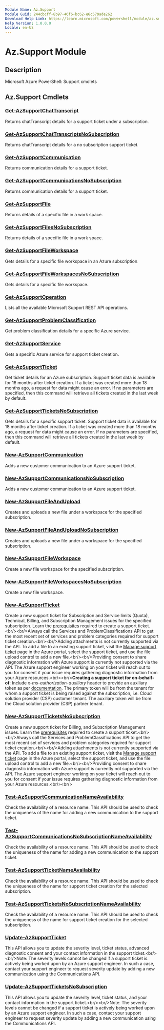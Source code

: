 ```yaml
---
Module Name: Az.Support
Module Guid: 244cbcff-8b97-46f6-bc62-e6c579ade262
Download Help Link: https://learn.microsoft.com/powershell/module/az.support
Help Version: 1.0.0.0
Locale: en-US
---
```


# Az.Support Module
## Description
Microsoft Azure PowerShell: Support cmdlets

## Az.Support Cmdlets
### [Get-AzSupportChatTranscript](Get-AzSupportChatTranscript.md)
Returns chatTranscript details for a support ticket under a subscription.

### [Get-AzSupportChatTranscriptsNoSubscription](Get-AzSupportChatTranscriptsNoSubscription.md)
Returns chatTranscript details for a no subscription support ticket.

### [Get-AzSupportCommunication](Get-AzSupportCommunication.md)
Returns communication details for a support ticket.

### [Get-AzSupportCommunicationsNoSubscription](Get-AzSupportCommunicationsNoSubscription.md)
Returns communication details for a support ticket.

### [Get-AzSupportFile](Get-AzSupportFile.md)
Returns details of a specific file in a work space.

### [Get-AzSupportFilesNoSubscription](Get-AzSupportFilesNoSubscription.md)
Returns details of a specific file in a work space.

### [Get-AzSupportFileWorkspace](Get-AzSupportFileWorkspace.md)
Gets details for a specific file workspace in an Azure subscription.

### [Get-AzSupportFileWorkspacesNoSubscription](Get-AzSupportFileWorkspacesNoSubscription.md)
Gets details for a specific file workspace.

### [Get-AzSupportOperation](Get-AzSupportOperation.md)
Lists all the available Microsoft Support REST API operations.

### [Get-AzSupportProblemClassification](Get-AzSupportProblemClassification.md)
Get problem classification details for a specific Azure service.

### [Get-AzSupportService](Get-AzSupportService.md)
Gets a specific Azure service for support ticket creation.

### [Get-AzSupportTicket](Get-AzSupportTicket.md)
Get ticket details for an Azure subscription.
Support ticket data is available for 18 months after ticket creation.
If a ticket was created more than 18 months ago, a request for data might cause an error.
If no parameters are specified, then this command will retrieve all tickets created in the last week by default.

### [Get-AzSupportTicketsNoSubscription](Get-AzSupportTicketsNoSubscription.md)
Gets details for a specific support ticket.
Support ticket data is available for 18 months after ticket creation.
If a ticket was created more than 18 months ago, a request for data might cause an error.
If no parameters are specified, then this command will retrieve all tickets created in the last week by default.

### [New-AzSupportCommunication](New-AzSupportCommunication.md)
Adds a new customer communication to an Azure support ticket.

### [New-AzSupportCommunicationsNoSubscription](New-AzSupportCommunicationsNoSubscription.md)
Adds a new customer communication to an Azure support ticket.

### [New-AzSupportFileAndUpload](New-AzSupportFileAndUpload.md)
Creates and uploads a new file under a workspace for the specified subscription.

### [New-AzSupportFileAndUploadNoSubscription](New-AzSupportFileAndUploadNoSubscription.md)
Creates and uploads a new file under a workspace for the specified subscription.

### [New-AzSupportFileWorkspace](New-AzSupportFileWorkspace.md)
Create a new file workspace for the specified subscription.

### [New-AzSupportFileWorkspacesNoSubscription](New-AzSupportFileWorkspacesNoSubscription.md)
Create a new file workspace.

### [New-AzSupportTicket](New-AzSupportTicket.md)
Create a new support ticket for Subscription and Service limits (Quota), Technical, Billing, and Subscription Management issues for the specified subscription.
Learn the [prerequisites](https://aka.ms/supportAPI) required to create a support ticket.\<br/\>\<br/\>Always call the Services and ProblemClassifications API to get the most recent set of services and problem categories required for support ticket creation.\<br/\>\<br/\>Adding attachments is not currently supported via the API.
To add a file to an existing support ticket, visit the [Manage support ticket](https://portal.azure.com/#blade/Microsoft_Azure_Support/HelpAndSupportBlade/managesupportrequest) page in the Azure portal, select the support ticket, and use the file upload control to add a new file.\<br/\>\<br/\>Providing consent to share diagnostic information with Azure support is currently not supported via the API.
The Azure support engineer working on your ticket will reach out to you for consent if your issue requires gathering diagnostic information from your Azure resources.\<br/\>\<br/\>**Creating a support ticket for on-behalf-of**: Include _x-ms-authorization-auxiliary_ header to provide an auxiliary token as per [documentation](https://docs.microsoft.com/azure/azure-resource-manager/management/authenticate-multi-tenant).
The primary token will be from the tenant for whom a support ticket is being raised against the subscription, i.e.
Cloud solution provider (CSP) customer tenant.
The auxiliary token will be from the Cloud solution provider (CSP) partner tenant.

### [New-AzSupportTicketsNoSubscription](New-AzSupportTicketsNoSubscription.md)
Create a new support ticket for Billing, and Subscription Management issues.
Learn the [prerequisites](https://aka.ms/supportAPI) required to create a support ticket.\<br/\>\<br/\>Always call the Services and ProblemClassifications API to get the most recent set of services and problem categories required for support ticket creation.\<br/\>\<br/\>Adding attachments is not currently supported via the API.
To add a file to an existing support ticket, visit the [Manage support ticket](https://portal.azure.com/#blade/Microsoft_Azure_Support/HelpAndSupportBlade/managesupportrequest) page in the Azure portal, select the support ticket, and use the file upload control to add a new file.\<br/\>\<br/\>Providing consent to share diagnostic information with Azure support is currently not supported via the API.
The Azure support engineer working on your ticket will reach out to you for consent if your issue requires gathering diagnostic information from your Azure resources.\<br/\>\<br/\>

### [Test-AzSupportCommunicationNameAvailability](Test-AzSupportCommunicationNameAvailability.md)
Check the availability of a resource name.
This API should be used to check the uniqueness of the name for adding a new communication to the support ticket.

### [Test-AzSupportCommunicationsNoSubscriptionNameAvailability](Test-AzSupportCommunicationsNoSubscriptionNameAvailability.md)
Check the availability of a resource name.
This API should be used to check the uniqueness of the name for adding a new communication to the support ticket.

### [Test-AzSupportTicketNameAvailability](Test-AzSupportTicketNameAvailability.md)
Check the availability of a resource name.
This API should be used to check the uniqueness of the name for support ticket creation for the selected subscription.

### [Test-AzSupportTicketsNoSubscriptionNameAvailability](Test-AzSupportTicketsNoSubscriptionNameAvailability.md)
Check the availability of a resource name.
This API should be used to check the uniqueness of the name for support ticket creation for the selected subscription.

### [Update-AzSupportTicket](Update-AzSupportTicket.md)
This API allows you to update the severity level, ticket status, advanced diagnostic consent and your contact information in the support ticket.\<br/\>\<br/\>Note: The severity levels cannot be changed if a support ticket is actively being worked upon by an Azure support engineer.
In such a case, contact your support engineer to request severity update by adding a new communication using the Communications API.

### [Update-AzSupportTicketsNoSubscription](Update-AzSupportTicketsNoSubscription.md)
This API allows you to update the severity level, ticket status, and your contact information in the support ticket.\<br/\>\<br/\>Note: The severity levels cannot be changed if a support ticket is actively being worked upon by an Azure support engineer.
In such a case, contact your support engineer to request severity update by adding a new communication using the Communications API.

